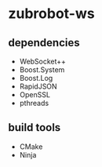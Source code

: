 # zubrobot-ws

## dependencies

- WebSocket++
- Boost.System
- Boost.Log
- RapidJSON
- OpenSSL
- pthreads

## build tools
- CMake
- Ninja
